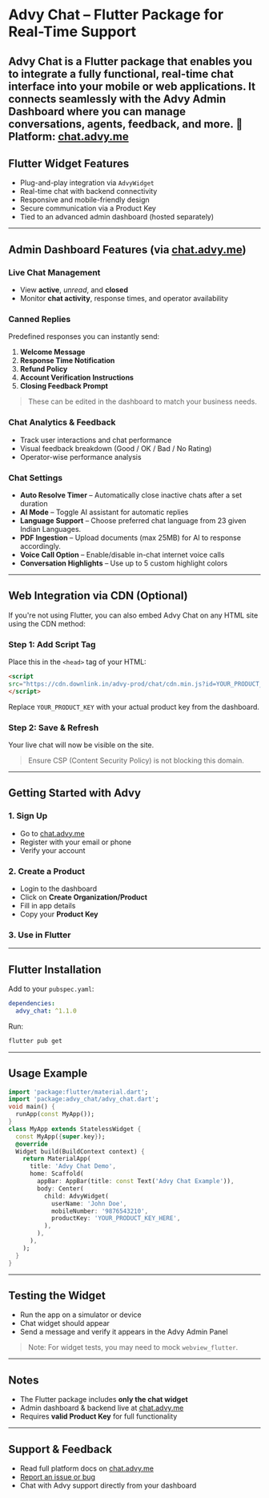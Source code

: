 # Advy Chat – Flutter Package for Real-Time Support
**Advy Chat** is a Flutter package that enables you to integrate a fully functional, real-time chat interface into your mobile or web applications. It connects seamlessly with the **Advy Admin Dashboard** where you can manage conversations, agents, feedback, and more.
:link: **Platform:** [chat.advy.me](https://chat.advy.me)
---
## Flutter Widget Features
- Plug-and-play integration via `AdvyWidget`
- Real-time chat with backend connectivity
- Responsive and mobile-friendly design
- Secure communication via a Product Key
- Tied to an advanced admin dashboard (hosted separately)
---
## Admin Dashboard Features (via [chat.advy.me](https://chat.advy.me))
### Live Chat Management
- View **active**, *unread*, and **closed**
- Monitor **chat activity**, response times, and operator availability
### Canned Replies
Predefined responses you can instantly send:
1. **Welcome Message**
2. **Response Time Notification**
3. **Refund Policy**
4. **Account Verification Instructions**
5. **Closing Feedback Prompt**
> These can be edited in the dashboard to match your business needs.
### Chat Analytics & Feedback
- Track user interactions and chat performance
- Visual feedback breakdown (Good / OK / Bad / No Rating)
- Operator-wise performance analysis
### Chat Settings
- **Auto Resolve Timer** – Automatically close inactive chats after a set duration
- **AI Mode** – Toggle AI assistant for automatic replies
- **Language Support** – Choose preferred chat language from 23 given Indian Languages.
- **PDF Ingestion** – Upload documents (max 25MB) for AI to response accordingly.
- **Voice Call Option** – Enable/disable in-chat internet voice calls
- **Conversation Highlights** – Use up to 5 custom highlight colors
---
## Web Integration via CDN (Optional)
If you're not using Flutter, you can also embed Advy Chat on any HTML site using the CDN method:
### Step 1: Add Script Tag

Place this in the `<head>` tag of your HTML:
```html
<script
src="https://cdn.downlink.in/advy-prod/chat/cdn.min.js?id=YOUR_PRODUCT_KEY">
</script>
```
Replace `YOUR_PRODUCT_KEY` with your actual product key from the dashboard.
### Step 2: Save & Refresh
Your live chat will now be visible on the site.
> Ensure CSP (Content Security Policy) is not blocking this domain.
---
## Getting Started with Advy
### 1. Sign Up
- Go to [chat.advy.me](https://chat.advy.me)
- Register with your email or phone
- Verify your account
### 2. Create a Product
- Login to the dashboard
- Click on **Create Organization/Product**
- Fill in app details
- Copy your **Product Key**
### 3. Use in Flutter
---
## Flutter Installation
Add to your `pubspec.yaml`:
```yaml
dependencies:
  advy_chat: ^1.1.0
```
Run:
```bash
flutter pub get
```
---
## Usage Example
```dart
import 'package:flutter/material.dart';
import 'package:advy_chat/advy_chat.dart';
void main() {
  runApp(const MyApp());
}
class MyApp extends StatelessWidget {
  const MyApp({super.key});
  @override
  Widget build(BuildContext context) {
    return MaterialApp(
      title: 'Advy Chat Demo',
      home: Scaffold(
        appBar: AppBar(title: const Text('Advy Chat Example')),
        body: Center(
          child: AdvyWidget(
            userName: 'John Doe',
            mobileNumber: '9876543210',
            productKey: 'YOUR_PRODUCT_KEY_HERE',
          ),
        ),
      ),
    );
  }
}
```
---
## Testing the Widget
- Run the app on a simulator or device
- Chat widget should appear
- Send a message and verify it appears in the Advy Admin Panel
> Note: For widget tests, you may need to mock `webview_flutter`.
---
## Notes
- The Flutter package includes **only the chat widget**
- Admin dashboard & backend live at [chat.advy.me](https://chat.advy.me)
- Requires **valid Product Key** for full functionality
---
## Support & Feedback
- Read full platform docs on [chat.advy.me](https://chat.advy.me)
- [Report an issue or bug](https://pub.dev/packages/advy_chat)
- Chat with Advy support directly from your dashboard